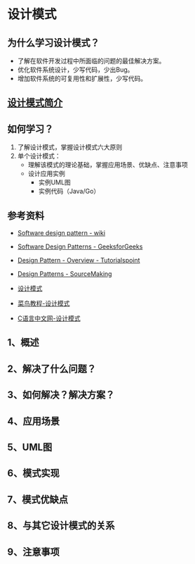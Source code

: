 # 设计模式

## 为什么学习设计模式？
* 了解在软件开发过程中所面临的问题的最佳解决方案。
* 优化软件系统设计，少写代码，少出Bug。
* 增加软件系统的可复用性和扩展性，少写代码。

## [设计模式简介](./设计模式简介.md)

## 如何学习？
1. 了解设计模式，掌握设计模式六大原则
2. 单个设计模式：
    * 理解该模式的理论基础，掌握应用场景、优缺点、注意事项
    * 设计应用实例
        - 实例UML图
        - 实例代码（Java/Go）

## 参考资料
* [Software design pattern - wiki](https://en.wikipedia.org/wiki/Software_design_pattern)
* [Software Design Patterns - GeeksforGeeks](https://www.geeksforgeeks.org/software-design-patterns/)
* [Design Pattern - Overview - Tutorialspoint](https://www.tutorialspoint.com/design_pattern/design_pattern_overview.htm)

* [Design Patterns - SourceMaking](https://sourcemaking.com/design_patterns)
* [设计模式](https://refactoringguru.cn/design-patterns)


* [菜鸟教程-设计模式](https://www.runoob.com/design-pattern/design-pattern-intro.html)
* [C语言中文网-设计模式](http://c.biancheng.net/view/1320.html)


## 1、概述
## 2、解决了什么问题？ 
## 3、如何解决？解决方案？
## 4、应用场景
## 5、UML图
## 6、模式实现
## 7、模式优缺点
## 8、与其它设计模式的关系
## 9、注意事项